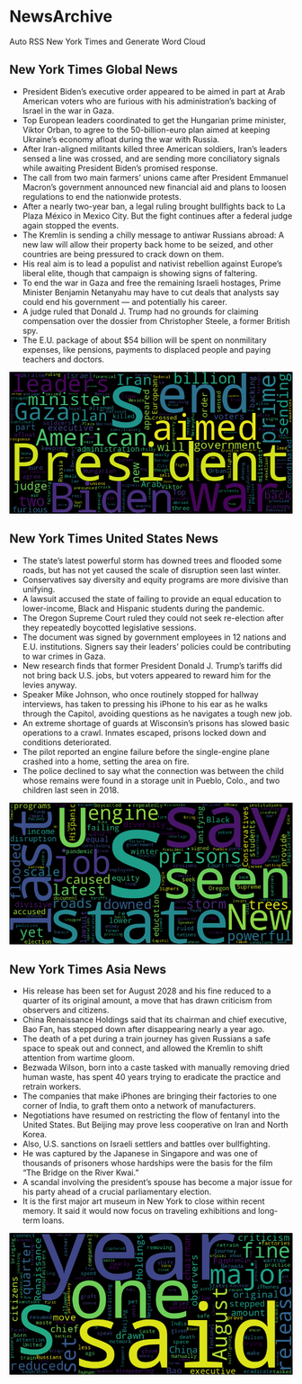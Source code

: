 # NewsArchive
Auto RSS New York Times and Generate Word Cloud

## New York Times Global News
* President Biden’s executive order appeared to be aimed in part at Arab American voters who are furious with his administration’s backing of Israel in the war in Gaza.
* Top European leaders coordinated to get the Hungarian prime minister, Viktor Orban, to agree to the 50-billion-euro plan aimed at keeping Ukraine’s economy afloat during the war with Russia.
* After Iran-aligned militants killed three American soldiers, Iran’s leaders sensed a line was crossed, and are sending more conciliatory signals while awaiting President Biden’s promised response.
* The call from two main farmers’ unions came after President Emmanuel Macron’s government announced new financial aid and plans to loosen regulations to end the nationwide protests.
* After a nearly two-year ban, a legal ruling brought bullfights back to La Plaza México in Mexico City. But the fight continues after a federal judge again stopped the events.
* The Kremlin is sending a chilly message to antiwar Russians abroad: A new law will allow their property back home to be seized, and other countries are being pressured to crack down on them.
* His real aim is to lead a populist and nativist rebellion against Europe’s liberal elite, though that campaign is showing signs of faltering.
* To end the war in Gaza and free the remaining Israeli hostages, Prime Minister Benjamin Netanyahu may have to cut deals that analysts say could end his government — and potentially his career.
* A judge ruled that Donald J. Trump had no grounds for claiming compensation over the dossier from Christopher Steele, a former British spy.
* The E.U. package of about $54 billion will be spent on nonmilitary expenses, like pensions, payments to displaced people and paying teachers and doctors.

![Global](./global.png)
## New York Times United States News
* The state’s latest powerful storm has downed trees and flooded some roads, but has not yet caused the scale of disruption seen last winter.
* Conservatives say diversity and equity programs are more divisive than unifying.
* A lawsuit accused the state of failing to provide an equal education to lower-income, Black and Hispanic students during the pandemic.
* The Oregon Supreme Court ruled they could not seek re-election after they repeatedly boycotted legislative sessions.
* The document was signed by government employees in 12 nations and E.U. institutions. Signers say their leaders’ policies could be contributing to war crimes in Gaza.
* New research finds that former President Donald J. Trump’s tariffs did not bring back U.S. jobs, but voters appeared to reward him for the levies anyway.
* Speaker Mike Johnson, who once routinely stopped for hallway interviews, has taken to pressing his iPhone to his ear as he walks through the Capitol, avoiding questions as he navigates a tough new job.
* An extreme shortage of guards at Wisconsin’s prisons has slowed basic operations to a crawl. Inmates escaped, prisons locked down and conditions deteriorated.
* The pilot reported an engine failure before the single-engine plane crashed into a home, setting the area on fire.
* The police declined to say what the connection was between the child whose remains were found in a storage unit in Pueblo, Colo., and two children last seen in 2018.

![US](./usnews.png)
## New York Times Asia News
* His release has been set for August 2028 and his fine reduced to a quarter of its original amount, a move that has drawn criticism from observers and citizens.
* China Renaissance Holdings said that its chairman and chief executive, Bao Fan, has stepped down after disappearing nearly a year ago.
* The death of a pet during a train journey has given Russians a safe space to speak out and connect, and allowed the Kremlin to shift attention from wartime gloom.
* Bezwada Wilson, born into a caste tasked with manually removing dried human waste, has spent 40 years trying to eradicate the practice and retrain workers.
* The companies that make iPhones are bringing their factories to one corner of India, to graft them onto a network of manufacturers.
* Negotiations have resumed on restricting the flow of fentanyl into the United States. But Beijing may prove less cooperative on Iran and North Korea.
* Also, U.S. sanctions on Israeli settlers and battles over bullfighting.
* He was captured by the Japanese in Singapore and was one of thousands of prisoners whose hardships were the basis for the film “The Bridge on the River Kwai.”
* A scandal involving the president’s spouse has become a major issue for his party ahead of a crucial parliamentary election.
* It is the first major art museum in New York to close within recent memory. It said it would now focus on traveling exhibitions and long-term loans.

![Asian](./asian.png)
